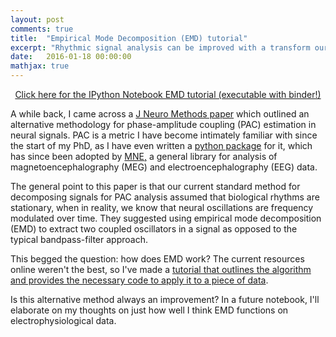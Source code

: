 ```yaml
---
layout: post
comments: true
title:  "Empirical Mode Decomposition (EMD) tutorial"
excerpt: "Rhythmic signal analysis can be improved with a transform our of the time domain. While Fourier techniques are traditionally applied, EMD offers an alternative approach to frequency analysis."
date:   2016-01-18 00:00:00
mathjax: true
---
```


<p style="text-align:center;"><a href="https://github.com/srcole/binder_emd">Click here for the IPython Notebook EMD tutorial (executable with binder!)</a></p>
A while back, I came across a <a href="http://www.sciencedirect.com/science/article/pii/S016502701400017X">J Neuro Methods paper</a> which outlined an alternative methodology for phase-amplitude coupling (PAC) estimation in neural signals. PAC is a metric I have become intimately familiar with since the start of my PhD, as I have even written a <a href="https://pypi.python.org/pypi/pacpy">python package</a> for it, which has since been adopted by <a href="https://github.com/mne-tools/mne-python">MNE,</a> a general library for analysis of magnetoencephalography (MEG) and electroencephalography (EEG) data.

The general point to this paper is that our current standard method for decomposing signals for PAC analysis assumed that biological rhythms are stationary, when in reality, we know that neural oscillations are frequency modulated over time. They suggested using empirical mode decomposition (EMD) to extract two coupled oscillators in a signal as opposed to the typical bandpass-filter approach.

This begged the question: how does EMD work? The current resources online weren't the best, so I've made a <a href="https://github.com/srcole/binder_emd">tutorial that outlines the algorithm and provides the necessary code to apply it to a piece of data</a>.

Is this alternative method always an improvement? In a future notebook, I'll elaborate on my thoughts on just how well I think EMD functions on electrophysiological data.